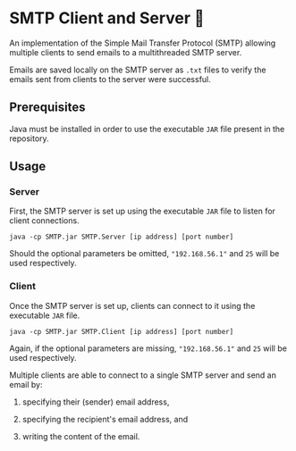 # SMTP Client and Server 📧

An implementation of the Simple Mail Transfer Protocol (SMTP) allowing multiple clients to send emails to a  multithreaded SMTP server.

Emails are saved locally on the SMTP server as `.txt` files to verify the emails sent from clients to the server were successful.

## Prerequisites

Java must be installed in order to use the executable `JAR` file present in the repository.

## Usage

### Server

First, the SMTP server is set up using the executable `JAR` file to listen for client connections.

```console
java -cp SMTP.jar SMTP.Server [ip address] [port number]
```

Should the optional parameters be omitted, `"192.168.56.1"` and `25` will be used respectively.

### Client

Once the SMTP server is set up, clients can connect to it using the executable `JAR` file.

```console
java -cp SMTP.jar SMTP.Client [ip address] [port number]
```

Again, if the optional parameters are missing, `"192.168.56.1"` and `25` will be used respectively.

Multiple clients are able to connect to a single SMTP server and send an email by:

1. specifying their (sender) email address,

2. specifying the recipient's email address, and

3. writing the content of the email.

